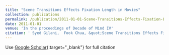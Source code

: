 ```yaml
---
title: "Scene Transitions Effects Fixation Length in Movies"
collection: publications
permalink: /publication/2011-01-01-Scene-Transitions-Effects-Fixation-Length-in-Movies
date: 2011-01-01
venue: 'In the proceedings of Decade of Mind IV'
citation: ' Syed Gilani,  Fook Chua, &quot;Scene Transitions Effects Fixation Length in Movies.&quot; In the proceedings of Decade of Mind IV, 2011.'
---
```

Use [Google Scholar](https://scholar.google.com/scholar?q=Scene+Transitions+Effects+Fixation+Length+in+Movies){:target="_blank"} for full citation